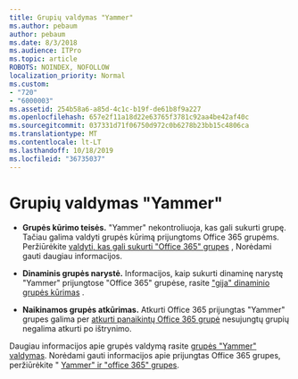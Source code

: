 ```yaml
---
title: Grupių valdymas "Yammer"
ms.author: pebaum
author: pebaum
ms.date: 8/3/2018
ms.audience: ITPro
ms.topic: article
ROBOTS: NOINDEX, NOFOLLOW
localization_priority: Normal
ms.custom:
- "720"
- "6000003"
ms.assetid: 254b58a6-a85d-4c1c-b19f-de61b8f9a227
ms.openlocfilehash: 657e2f11a18d22e63765f3781c92aa4be42af40c
ms.sourcegitcommit: 037331d71f06750d972c0b6278b23bb15c4806ca
ms.translationtype: MT
ms.contentlocale: lt-LT
ms.lasthandoff: 10/18/2019
ms.locfileid: "36735037"
---
```

# <a name="manage-groups-in-yammer"></a>Grupių valdymas "Yammer"

- **Grupės kūrimo teisės.** "Yammer" nekontroliuoja, kas gali sukurti grupę. Tačiau galima valdyti grupės kūrimą prijungtoms Office 365 grupėms. Peržiūrėkite [valdyti, kas gali sukurti "Office 365" grupes](https://docs.microsoft.com/office365/admin/create-groups/manage-creation-of-groups) , Norėdami gauti daugiau informacijos.

- **Dinaminis grupės narystė.** Informacijos, kaip sukurti dinaminę narystę "Yammer" prijungtose "Office 365" grupėse, rasite ["gija" dinaminio grupės kūrimas](https://docs.microsoft.com/yammer/manage-yammer-groups/create-a-dynamic-group) .

- **Naikinamos grupės atkūrimas.** Atkurti Office 365 prijungtas "Yammer" grupes galima per [atkurti panaikintų Office 365 grupė](https://docs.microsoft.com/office365/admin/create-groups/restore-deleted-group) nesujungtų grupių negalima atkurti po ištrynimo.

Daugiau informacijos apie grupės valdymą rasite [grupės "Yammer" valdymas](https://support.office.com/article/Manage-a-group-in-Yammer-6e05c6d6-5548-4c88-89cd-e6757a514ef2). Norėdami gauti informacijos apie prijungtas Office 365 grupes, peržiūrėkite " [Yammer" ir "office 365" grupes](https://docs.microsoft.com/yammer/manage-yammer-groups/yammer-and-office-365-groups).
  